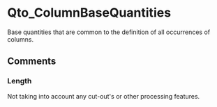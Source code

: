 # Qto_ColumnBaseQuantities

Base quantities that are common to the definition of all occurrences of columns.
<!-- end of short definition -->

## Comments

### Length

Not taking into account any cut-out's or other processing features.

